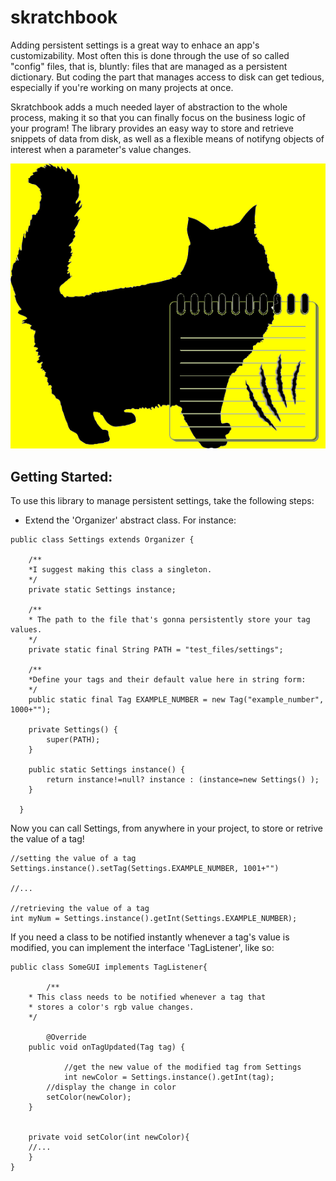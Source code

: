 # skratchbook

Adding persistent settings is a great way to enhace an app's customizability. Most often this is done through the use of so called "config" files, that is, bluntly: files that are managed as a persistent dictionary. But coding the part that manages access to disk can get tedious, especially if you're working on many projects at once. 

Skratchbook adds a much needed layer of abstraction to the whole process, making it so that you can finally focus on the business logic of your program! The library provides an easy way to store and retrieve snippets of data from disk, as well as a flexible means of notifyng objects of interest when a parameter's value changes.


<img src="https://github.com/aiman-al-masoud/skratchbook/blob/main/res/skratchbook.png"></img>

## Getting Started:

To use this library to manage persistent settings, take the following steps:

* Extend the 'Organizer' abstract class. For instance: 


```
public class Settings extends Organizer {

	/**
	*I suggest making this class a singleton. 
	*/
	private static Settings instance;
	
	/**
	* The path to the file that's gonna persistently store your tag values.
	*/
	private static final String PATH = "test_files/settings";

	/**
	*Define your tags and their default value here in string form:
	*/
	public static final Tag EXAMPLE_NUMBER = new Tag("example_number", 1000+"");
	
	private Settings() {
		super(PATH);
	}
	
	public static Settings instance() {
		return instance!=null? instance : (instance=new Settings() );
	}
  
  }
```

Now you can call Settings, from anywhere in your project, to store or retrive the value of a tag!


```
//setting the value of a tag
Settings.instance().setTag(Settings.EXAMPLE_NUMBER, 1001+"")

//...

//retrieving the value of a tag
int myNum = Settings.instance().getInt(Settings.EXAMPLE_NUMBER);
```

If you need a class to be notified instantly whenever a tag's value is modified, you can implement the interface 'TagListener', like so:


```
public class SomeGUI implements TagListener{

        /**
	* This class needs to be notified whenever a tag that
	* stores a color's rgb value changes. 
	*/
	
        @Override
	public void onTagUpdated(Tag tag) {
	
	        //get the new value of the modified tag from Settings
	        int newColor = Settings.instance().getInt(tag);
		//display the change in color
		setColor(newColor);
	}
	
	
	private void setColor(int newColor){
	//...
	}
}


```








